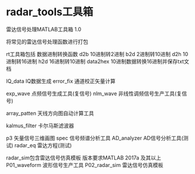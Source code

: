 # radar_tools工具箱
雷达信号处理MATLAB工具箱 1.0

将常见的雷达信号处理函数进行打包

rt工具箱包括
数据进制转换函数
d2b             10进制转2进制
b2d             2进制转10进制
d2h             10进制转16进制
h2d             16进制转10进制
data2hex        10进制数据转换16进制并保存txt文档

IQ_data         IQ数据生成
error_fix       通道校正矢量计算

exp_wave        点频信号生成工具(复信号)
nlm_wave        非线性调频信号生产工具(复信号)

array_patten    天线方向图自动计算工具

kalmus_filter   卡尔马斯滤波器

p3              矢量信号三维画图
spec            信号频谱分析工具
AD_analyzer     AD信号分析工具(测试)
radar_eq        雷达方程(测试)

radar_sim包含雷达信号仿真模板
版本要求MATLAB 2017a 及其以上
P01_waveform    波形信号生产工具
P02_radar_sim   雷达信号仿真模板




